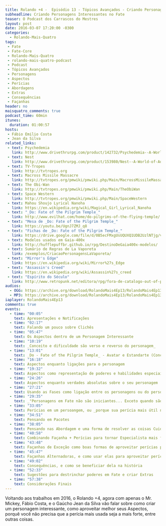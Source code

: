 ```yaml
---
title: Rolando +4 -  Episódio 13 - Tópicos Avançados - Criando Personagens Interessantes
subheadline: Criando Personagens Interessantes no Fate
teaser: O Podcast dos Carrascos do Mestres
layout: post
date: 2016-03-07 17:20:00 -0300
categories:
  - Rolando-Mais-Quatro
tags:
 - Fate
 - Fate-Core
 - Rolando-Mais-Quatro
 - rolando-mais-quatro-podcast
 - Podcast
 - Tópicos Avançados
 - Personagens
 - Aspectos
 - Perícias
 - Abordagens
 - Extras
 - Consequências
 - Façanhas
header: no
maisquatro_comments: true 
podcast_time: 60min
itunes:
  duration: 01:00:57
hosts:
 - Fábio Emilio Costa
 - Jean da Silva
related_links:
 - text: Psychedemia
   link: http://www.drivethrurpg.com/product/142732/Psychedemia--A-World-of-Adventure-for-Fate-Core
 - text: Nest
   link: http://www.drivethrurpg.com/product/153980/Nest--A-World-of-Adventure-for-Fate-Core
 - text: TV-Tropes
   link: http://tvtropes.org
 - text: Macross Missile Massacre
   link: http://tvtropes.org/pmwiki/pmwiki.php/Main/MacrossMissileMassacre
 - text: The Obi-Wan
   link: http://tvtropes.org/pmwiki/pmwiki.php/Main/TheObiWan 
 - text: Space Western
   link: http://tvtropes.org/pmwiki/pmwiki.php/Main/SpaceWestern
 - text: Mahou Shoujo Lyrical Nanoha
   link: https://en.wikipedia.org/wiki/Magical_Girl_Lyrical_Nanoha
 - text: "_Do: Fate of the Pilgrim Temple_"
   link: http://www.evilhat.com/home/do-pilgrims-of-the-flying-temple/
 - text: "Mesa de _Do: Fate of the Pilgrim Temple_"
   link: https://youtu.be/UgnJ7ZMJ_q8
 - text: "Fichas de _Do: Fate of the Pilgrim Temple_"
   link: https://drive.google.com/file/d/0B5ecFMxgUsUQUXQ1UDB2UzlNTjg/view?usp=docslist_api
 - text: Modelos usados em Gaia-400x
   link: http://hufflepuffbr.github.io/rpg/DestinoDeGaia400x-modelos/
 - text: Sumário de Regras de La Vaporeta
   link: /exemplos/CriacaoPersonagensLaVaporeta/
 - text: "Mirror's Edge"
   link: https://en.wikipedia.org/wiki/Mirror%27s_Edge
 - text: "Assassin's Creed"
   link: https://en.wikipedia.org/wiki/Assassin%27s_creed
 - text: "Espírito do Século"
   link: http://www.retropunk.net/editora/rpg/fora-de-catalogo-out-of-print/espirito-do-seculo/
audios:
  - OGG: https://archive.org/download/RolandoMais4Ep13/RolandoMais4Ep13.ogg
  - MP3: https://archive.org/download/RolandoMais4Ep13/RolandoMais4Ep13.mp3
iaplayer: RolandoMais4Ep13
comments: true
events:
  - time: "00:05"
    text: Apresentações e Notificações 
  - time: "02:17"
    text: Falando um pouco sobre Clichês
  - time: "05:47"
    text: Os Aspectos dentro de um Personagem Interessante
  - time: "10:19"
    text: _Conceito e dificuldade são verso e reverso do personagem_
  - time: "13:01"
    text: _Do - Fate of the Pilgrim Temple_ - Avatar e Estandarte (Conceito e Dificuldade) como Nome do Personagem
  - time: "16:18"
    text: Aspectos enquanto ligações para o personagem
  - time: "19:32"
    text: Aspectos como representação de poderes e habilidades especiais do personagem
  - time: "24:26"
    text: Aspectos enquanto verdades absolutas sobre o seu personagem
  - time: "27:21"
    text: Usando as Fases como ligação entre os personagens ou do personagem com o cenário
  - time: "29:35"
    text: _"Personagens em Fate não são iniciantes... Exceto quando são"_
  - time: "33:05"
    text: Perícias em um persoangem, ou _porque sua perícia mais útil não precisa ser a perícia pico_
  - time: "34:51"
    text: Pensando em Pacotes
  - time: "38:05"
    text: Pensando nas Abordagem e uma forma de resolver as coisas Cuidadosas de Maneira Poderosa
  - time: "40:58"
    text: Combinando Façanha + Perícias para tornar Especialista mais forte que um Generalista com perícia pico
  - time: "43:48"
    text: Façanhas de Exceção como boas formas de aproveitar perícias picos de formas interessantes
  - time: "45:47"
    text: Façanhas Alternadoras, e como usar elas para aproveitar perícias picos, e combinando todos os elementos do personagem
  - time: "49:02"
    text: Consequências, e como se beneficiar dela na história
  - time: "52:33"
    text: Sugestões para destrinchar poderes em Fate e criar Extras
  - time: "57:38"
    text: Considerações Finais
---
```


Voltando aos trabalhos em 2016, o Rolando +4, agora com apenas o Mr. Mickey, Fábio Costa, e o Gaúcho Jean da Silva vão falar sobre como criar um personagem interessante, como aproveitar melhor seus Aspectos, porquê você não precisa que a perícia mais usada seja a mais forte, entre outras coisas.
